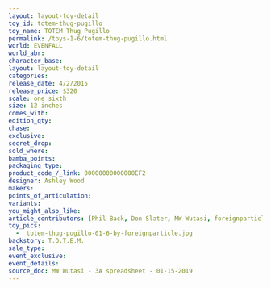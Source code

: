 ```yaml
---
layout: layout-toy-detail 
toy_id: totem-thug-pugillo
toy_name: TOTEM Thug Pugillo
permalink: /toys-1-6/totem-thug-pugillo.html
world: EVENFALL
world_abr: 
character_base: 
layout: layout-toy-detail
categories: 
release_date: 4/2/2015
release_price: $320 
scale: one sixth
size: 12 inches
comes_with: 
edition_qty: 
chase: 
exclusive: 
secret_drop: 
sold_where: 
bamba_points: 
packaging_type: 
product_code_/_link: 00000000000000EF2
designer: Ashley Wood
makers: 
points_of_articulation: 
variants: 
you_might_also_like: 
article_contributors: [Phil Back, Don Slater, MW Wutasi, foreignparticle]
toy_pics: 
  -  totem-thug-pugillo-01-6-by-foreignparticle.jpg
backstory: T.O.T.E.M.
sale_type: 
event_exclusive: 
event_details: 
source_doc: MW Wutasi - 3A spreadsheet - 01-15-2019
---
```

